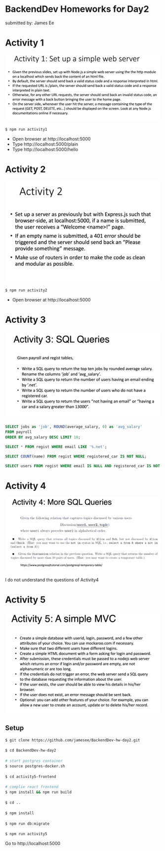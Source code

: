 # BackendDev Homeworks for Day2
submitted by: James Ee



# Activity 1

![Acitivity 1](images/activity1.png)

```bash
$ npm run activity1
```

* Open browser at http://localhost:5000
* Type http://localhost:5000/plain
* Type http://localhost:5000/hello


# Activity 2

![Acitivity 2](images/activity2.png)

```bash
$ npm run activity2
```
* Open browser at http://localhost:5000


# Activity 3

![Acitivity 3](images/activity3.png)

```sql
SELECT jobs as 'job', ROUND(average_salary, 0) as 'avg_salary' 
FROM payroll 
ORDER BY avg_salary DESC LIMIT 10;
```

```sql
SELECT * FROM regist WHERE email LIKE '%.net';
```

```sql
SELECT COUNT(name) FROM regist WHERE registered_car IS NOT NULL;
```

```sql
SELECT users FROM regist WHERE email IS NULL AND registered_car IS NOT NULL AND salary > 13000;
```

# Activity 4

![Acitivity 4](images/activity4.png)

I do not understand the questions of Activity4

# Activity 5


![Acitivity 5](images/activity5.png)

## Setup

```bash
$ git clone https://github.com/jamesee/BackendDev-hw-day2.git

$ cd BackendDev-hw-day2

# start postgres container
$ source postgres-docker.sh

$ cd activity5-frontend

# complie react frontend
$ npm install && npm run build

$ cd ..

$ npm install

$ npm run db:migrate

$ npm run activity5
```

Go to http://localhost:5000